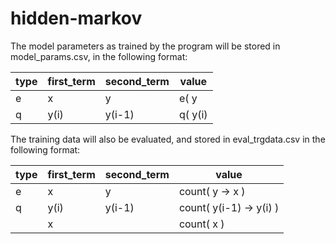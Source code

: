 hidden-markov
=============

The model parameters as trained by the program will be stored in model_params.csv, in the following format:

type | first_term | second_term | value
---- | ---------- | ----------- | -----
e    | x          | y           | e( y | x)
q    | y(i)       | y(i-1)      | q( y(i) | y(i-1) )


The training data will also be evaluated, and stored in eval_trgdata.csv in the following format:

type    | first_term | second_term | value
------- | ---------- | ----------- | -----
e       | x          | y           | count( y -> x )
q       | y(i)       | y(i-1)      | count( y(i-1) -> y(i) )
<empty> | x          | <empty>           | count( x )

